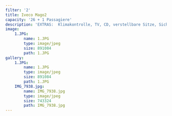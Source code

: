 ```yaml
---
filter: '2'
title: Iveco Mago2
capacity: '26 + 1 Passagiere'
description: 'EXTRAS:  Klimakontrolle, TV, CD, verstellbare Sitze, Sicherheitsgurt'
image:
    1.JPG:
        name: 1.JPG
        type: image/jpeg
        size: 891084
        path: 1.JPG
gallery:
    1.JPG:
        name: 1.JPG
        type: image/jpeg
        size: 891084
        path: 1.JPG
    IMG_7938.jpg:
        name: IMG_7938.jpg
        type: image/jpeg
        size: 743324
        path: IMG_7938.jpg
---
```

